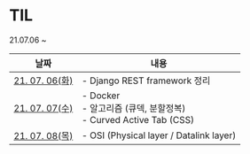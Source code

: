 # TIL
21.07.06 ~ 

| 날짜                     | 내용                                                         |
| ------------------------ | ------------------------------------------------------------ |
| [21. 07. 06(화)](210706) | - Django REST framework 정리                                 |
| [21. 07. 07(수)](210707) | - Docker<br />- 알고리즘 (큐덱, 분할정복)<br />- Curved Active Tab (CSS) |
| [21. 07. 08(목)]()       | - OSI (Physical layer / Datalink layer)                      |

